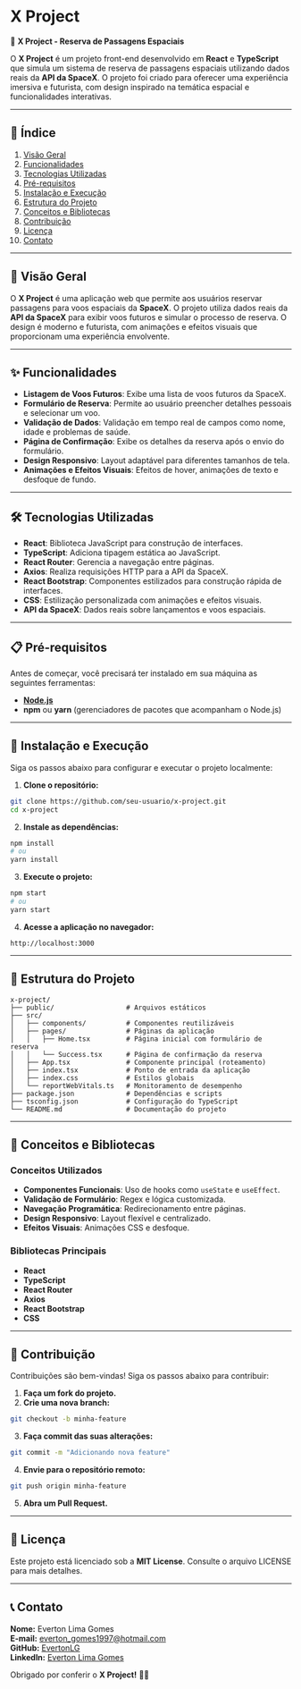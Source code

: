 # X Project

🚀 **X Project - Reserva de Passagens Espaciais**

O **X Project** é um projeto front-end desenvolvido em **React** e **TypeScript** que simula um sistema de reserva de passagens espaciais utilizando dados reais da **API da SpaceX**. O projeto foi criado para oferecer uma experiência imersiva e futurista, com design inspirado na temática espacial e funcionalidades interativas.

---

## 📌 Índice

1. [Visão Geral](#-visão-geral)
2. [Funcionalidades](#-funcionalidades)
3. [Tecnologias Utilizadas](#-tecnologias-utilizadas)
4. [Pré-requisitos](#-pré-requisitos)
5. [Instalação e Execução](#-instalação-e-execução)
6. [Estrutura do Projeto](#-estrutura-do-projeto)
7. [Conceitos e Bibliotecas](#-conceitos-e-bibliotecas)
8. [Contribuição](#-contribuição)
9. [Licença](#-licença)
10. [Contato](#-contato)

---

## 🌌 Visão Geral

O **X Project** é uma aplicação web que permite aos usuários reservar passagens para voos espaciais da **SpaceX**. O projeto utiliza dados reais da **API da SpaceX** para exibir voos futuros e simular o processo de reserva. O design é moderno e futurista, com animações e efeitos visuais que proporcionam uma experiência envolvente.

---

## ✨ Funcionalidades

- **Listagem de Voos Futuros**: Exibe uma lista de voos futuros da SpaceX.
- **Formulário de Reserva**: Permite ao usuário preencher detalhes pessoais e selecionar um voo.
- **Validação de Dados**: Validação em tempo real de campos como nome, idade e problemas de saúde.
- **Página de Confirmação**: Exibe os detalhes da reserva após o envio do formulário.
- **Design Responsivo**: Layout adaptável para diferentes tamanhos de tela.
- **Animações e Efeitos Visuais**: Efeitos de hover, animações de texto e desfoque de fundo.

---

## 🛠 Tecnologias Utilizadas

- **React**: Biblioteca JavaScript para construção de interfaces.
- **TypeScript**: Adiciona tipagem estática ao JavaScript.
- **React Router**: Gerencia a navegação entre páginas.
- **Axios**: Realiza requisições HTTP para a API da SpaceX.
- **React Bootstrap**: Componentes estilizados para construção rápida de interfaces.
- **CSS**: Estilização personalizada com animações e efeitos visuais.
- **API da SpaceX**: Dados reais sobre lançamentos e voos espaciais.

---

## 📋 Pré-requisitos

Antes de começar, você precisará ter instalado em sua máquina as seguintes ferramentas:

- **[Node.js](https://nodejs.org/)**
- **npm** ou **yarn** (gerenciadores de pacotes que acompanham o Node.js)

---

## 🚀 Instalação e Execução

Siga os passos abaixo para configurar e executar o projeto localmente:

1. **Clone o repositório:**

```bash
git clone https://github.com/seu-usuario/x-project.git
cd x-project
```

2. **Instale as dependências:**

```bash
npm install
# ou
yarn install
```

3. **Execute o projeto:**

```bash
npm start
# ou
yarn start
```

4. **Acesse a aplicação no navegador:**

```
http://localhost:3000
```

---

## 📂 Estrutura do Projeto

```
x-project/
├── public/                  # Arquivos estáticos
├── src/
│   ├── components/          # Componentes reutilizáveis
│   ├── pages/               # Páginas da aplicação
│   │   ├── Home.tsx         # Página inicial com formulário de reserva
│   │   └── Success.tsx      # Página de confirmação da reserva
│   ├── App.tsx              # Componente principal (roteamento)
│   ├── index.tsx            # Ponto de entrada da aplicação
│   ├── index.css            # Estilos globais
│   └── reportWebVitals.ts   # Monitoramento de desempenho
├── package.json             # Dependências e scripts
├── tsconfig.json            # Configuração do TypeScript
└── README.md                # Documentação do projeto
```

---

## 🧠 Conceitos e Bibliotecas

### **Conceitos Utilizados**

- **Componentes Funcionais**: Uso de hooks como `useState` e `useEffect`.
- **Validação de Formulário**: Regex e lógica customizada.
- **Navegação Programática**: Redirecionamento entre páginas.
- **Design Responsivo**: Layout flexível e centralizado.
- **Efeitos Visuais**: Animações CSS e desfoque.

### **Bibliotecas Principais**

- **React**
- **TypeScript**
- **React Router**
- **Axios**
- **React Bootstrap**
- **CSS**

---

## 🤝 Contribuição

Contribuições são bem-vindas! Siga os passos abaixo para contribuir:

1. **Faça um fork do projeto.**
2. **Crie uma nova branch:**

```bash
git checkout -b minha-feature
```

3. **Faça commit das suas alterações:**

```bash
git commit -m "Adicionando nova feature"
```

4. **Envie para o repositório remoto:**

```bash
git push origin minha-feature
```

5. **Abra um Pull Request.**

---

## 📜 Licença

Este projeto está licenciado sob a **MIT License**. Consulte o arquivo LICENSE para mais detalhes.

---

## 📞 Contato

**Nome:** Everton Lima Gomes  
**E-mail:** everton_gomes1997@hotmail.com  
**GitHub:** [EvertonLG](https://github.com/EvertonLG)  
**LinkedIn:** [Everton Lima Gomes](https://www.linkedin.com/in/everton-lima-gomes/)

Obrigado por conferir o **X Project!** 🚀✨


